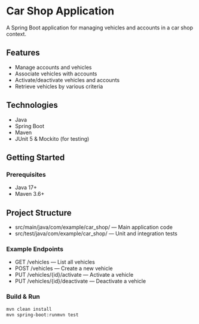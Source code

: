 # Car Shop Application

A Spring Boot application for managing vehicles and accounts in a car shop context.

## Features

- Manage accounts and vehicles
- Associate vehicles with accounts
- Activate/deactivate vehicles and accounts
- Retrieve vehicles by various criteria

## Technologies

- Java
- Spring Boot
- Maven
- JUnit 5 & Mockito (for testing)

## Getting Started

### Prerequisites

- Java 17+
- Maven 3.6+

## Project Structure

- src/main/java/com/example/car_shop/ — Main application code
- src/test/java/com/example/car_shop/ — Unit and integration tests

### Example Endpoints

- GET /vehicles — List all vehicles
- POST /vehicles — Create a new vehicle
- PUT /vehicles/{id}/activate — Activate a vehicle
- PUT /vehicles/{id}/deactivate — Deactivate a vehicle

### Build & Run

```bash
mvn clean install
mvn spring-boot:runmvn test


